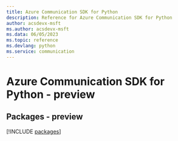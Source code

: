 ```yaml
---
title: Azure Communication SDK for Python
description: Reference for Azure Communication SDK for Python
author: acsdevx-msft
ms.author: acsdevx-msft
ms.data: 06/05/2023
ms.topic: reference
ms.devlang: python
ms.service: communication
---
```

# Azure Communication SDK for Python - preview
## Packages - preview
[!INCLUDE [packages](communication-index.md)]